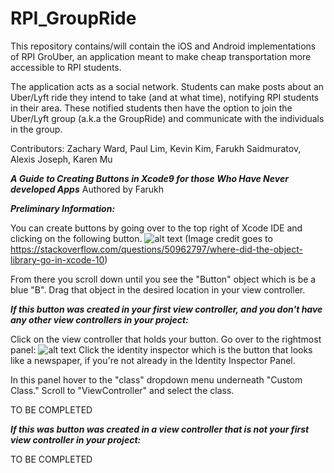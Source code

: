 # RPI_GroupRide

This repository contains/will contain the iOS and Android implementations of RPI GroUber, an application meant to make cheap transportation more accessible to RPI students.

The application acts as a social network. Students can make posts about an Uber/Lyft ride they intend to take (and at what time), notifying RPI students in their area. These notified students then have the option to join the Uber/Lyft group (a.k.a the GroupRide) and communicate with the individuals in the group.

Contributors:
Zachary Ward, Paul Lim, Kevin Kim, Farukh Saidmuratov, Alexis Joseph, Karen Mu

***A Guide to Creating Buttons in Xcode9 for those Who Have Never developed Apps*** 
Authored by Farukh

***Preliminary Information:***

You can create buttons by going over to the top right of Xcode IDE and clicking on the following button. ![alt text](https://i.stack.imgur.com/3J26u.png) (Image credit goes to https://stackoverflow.com/questions/50962797/where-did-the-object-library-go-in-xcode-10) 

From there you scroll down until you see the "Button" object which is be a blue "B". Drag that object in the desired location in your view controller. 

***If this button was created in your first view controller, and you don't have any other view controllers in your project:***

Click on the view controller that holds your button. Go over to the rightmost panel: ![alt text](https://i.stack.imgur.com/ilCZT.png) 
Click the identity inspector which is the button that looks like a newspaper, if you're not already in the Identity Inspector Panel. 

In this panel hover to the "class" dropdown menu underneath "Custom Class." Scroll to "ViewController" and select the class. 

TO BE COMPLETED

***If this was button was created in a view controller that is not your first view controller in your project:***

TO BE COMPLETED
